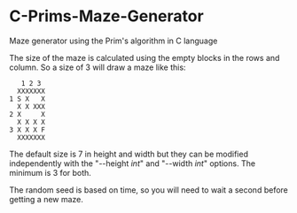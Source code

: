 # C-Prims-Maze-Generator
Maze generator using the Prim's algorithm in C language

The size of the maze is calculated using the empty blocks in the rows and column.
So a size of 3 will draw a maze like this:
```
   1 2 3
  XXXXXXX
1 S X   X
  X X XXX
2 X     X
  X X X X
3 X X X F
  XXXXXXX
```

The default size is 7 in height and width but they can be modified independently with the "--height *int*" and "--width *int*" options.
The minimum is 3 for both.

The random seed is based on time, so you will need to wait a second before getting a new maze.